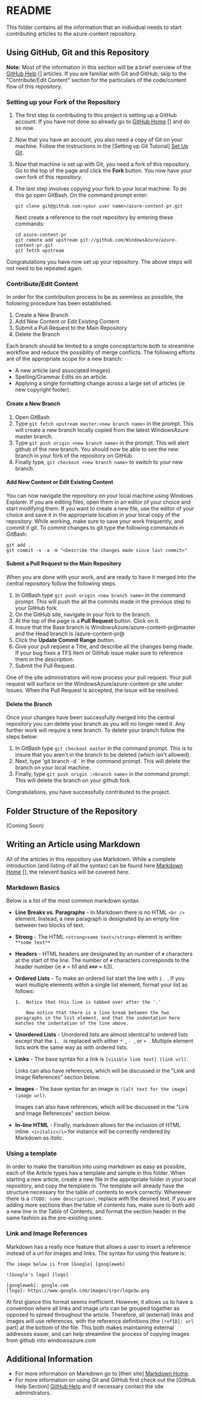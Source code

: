 # README

This folder contains all the information that an individual needs to start contributing articles to the azure-content repository.

## Using GitHub, Git and this Repository

**Note:** Most of the information in this section will be a brief overview of the [GitHub Help] [] articles.  If you are familiar with Git and GitHub, skip to the "Contribute/Edit Content" section for the particulars of the code/content flow of this repository.

### Setting up your Fork of the Repository

1.	The first step to contributing to this project is setting up a GitHub account.  If you have not done so already go to [GitHub Home] [] and do so now.
2.	Now that you have an account, you also need a copy of Git on your machine.  Follow the instructions in the [Setting up Git Tutorial] [Set Up Git].
3.	Now that machine is set up with Git, you need a fork of this repository.  Go to the top of the page and click the **Fork** button.  You now have your own fork of this repository.
4.	The last step involves copying your fork to your local machine.  To do this go open GitBash.  On the command prompt enter:

		git clone git@github.com:<your user name>/azure-content-pr.git

	Next create a reference to the root repository by entering these commands:

		cd azure-content-pr
		git remote add upstream git://github.com/WindowsAzure/azure-content-pr.git
		git fetch upstream

Congratulations you have now set up your repository.  The above steps will not need to be repeated again.

### Contribute/Edit Content

In order for the contribution process to be as seemless as possible, the following procedure has been established.

1. Create a New Branch
2. Add New Content or Edit Existing Content
3. Submit a Pull Request to the Main Repository
4. Delete the Branch

Each branch should be limited to a single concept/article both to streamline workflow and reduce the possiblity of merge conflicts.  The following efforts are of the appropriate scope for a new branch:

* A new article (and associated images)
* Spelling/Grammar Edits on an article.
* Applying a single formatting change across a large set of articles (ie new copyright footer).

#### Create a New Branch

1.	Open GitBash
2.	Type `git fetch upstream master:<new branch name>` in the prompt.  This will create a new branch locally copied from the latest WindowsAzure master branch.
3.	Type `git push origin <new branch name>` in the prompt.  This will alert github of the new branch.  You should now be able to see the new branch in your fork of the repository on GitHub.
4.	Finally type, `git checkout <new branch name>` to switch to your new branch.

#### Add New Content or Edit Existing Content

You can now navigate the repository on your local machine using Windows Explorer.  If you are editing files, open them in an editor of your choice and start modifying them.  If you want to create a new file, use the editor of your choice and save it in the appropriate location in your local copy of the repository.  While working, make sure to save your work frequently, and commit it git.  To commit changes to git type the following commands in GitBash:

	git add .
	git commit -v -a -m "<Describe the changes made since last commit>"

#### Submit a Pull Request to the Main Repository

When you are done with your work, and are ready to have it merged into the central repository follow the following steps.

1.	In GitBash type `git push origin <new branch name>` in the command prompt.  This will push the all the commits made in the previous step to your GitHub fork.
2.	On the GitHub site, navigate in your fork to the branch.
3.	At the top of the page is a **Pull Request** button.  Click on it.
4.	Insure that the Base branch is WindowsAzure/azure-content-pr@master and the Head branch is <your username>/azure-content-pr@<branch name>
5.	Click the **Update Commit Range** button.
6.	Give your pull request a Title, and describe all the changes being made.  If your bug fixes a TFS Item or GitHub issue make sure to reference them in the description.
7.	Submit the Pull Request.

One of the site administrators will now process your pull request.  Your pull request will surface on the WindowsAzure/azure-content-pr site under Issues.  When the Pull Request is accepted, the issue will be resolved.

#### Delete the Branch

Once your changes have been successfully merged into the central repository you can delete your branch as you will no longer need it.  Any further work will require a new branch.  To delete your branch follow the steps below:

1.	In GitBash type `git checkout master` in the command prompt.  This is to insure that you aren't in the branch to be deleted (which isn't allowed).
2.	Next, type 'git branch -d <branch name>` in the command prompt.  This will delete the branch on your local machine.
3.	Finally, type `git push origin :<branch name>` in the command prompt.  This will delete the branch on your github fork.

Congratulations, you have successfully contributed to the project.

## Folder Structure of the Repository

(Coming Soon)

## Writing an Article using Markdown

All of the articles in this repository use Markdown.  While a complete introduction (and listing of all the syntax) can be found here [Markdown Home] [], the relevent basics will be covered here.

### Markdown Basics

Below is a list of the most common markdown syntax.

* 	**Line Breaks vs. Paragraphs** - In Markdown there is no HTML `<br />` element.  Instead, a new paragraph is designated by an empty line between two blocks of text.
* 	**Strong** - The HTML `<strong>some text</strong>` element is written `**some text**`
* 	**Headers** - HTML headers are designated by an number of `#` characters at the start of the line.  The number of `#` characters corresponds to the header number (ie `#` = h1 and `###` = h3).
* 	**Ordered Lists** - To make an ordered list start the line with `1. `.  If you want multiple elements within a single list element, format your list as follows:
		
		1.	Notice that this line is tabbed over after the '.'
		
			Now notice that there is a line break between the two paragraphs in the list element, and that the indentation here matches the indentation of the line above.

*	**Unordered Lists** - Unordered lists are almost identical to ordered lists except that the `1. ` is replaced with either `* `, `- `, or `+ `.  Multiple element lists work the same way as with ordered lists.
*	**Links** - The base syntax for a link is `[visible link text] (link url)`.

	Links can also have references, which will be discussed in the "Link and Image References" section below.

*	**Images** - The base syntax for an image is `![alt text for the image] (image url)`.

	Images can also have references, which will be discussed in the "Link and Image References" section below.

*	**In-line HTML** - Finally, markdown allows for the inclusion of HTML inline.  `<i>italic</i>` for instance will be correctly rendered by Markdown as <i>italic</i>.

### Using a template

In order to make the transition into using markdown as easy as possible, each of the Article types has a template and sample in this folder.  When starting a new article, create a new file in the appropriate folder in your local repository, and copy the template in.  The template will already have the structure necessary for the table of contents to work correctly.  Whereever there is a `(TODO: some description)`, replace with the desired text.  If you are adding more sections than the table of contents has, make sure to both add a new line in the Table of Contents, and format the section header in the same fashion as the pre-existing ones.

### Link and Image References

Markdown has a really nice feature that allows a user to insert a reference instead of a url for images and links.  The syntax for using this feature is:

	The image below is from [Google] [googleweb]
	
	![Google's logo] [logo]
	
	[googleweb]: google.com
	[logo]: https://www.google.com/images/srpr/logo3w.png

At first glance this format seems inefficient.  However, it allows us to have a convention where all links and image urls can be grouped together as opposed to spread throughout the article.  Therefore, all (external) links and images will use references, with the reference definitions (the `[refID]: url` part) at the bottom of the file.  This both makes maintaining external addresses easier, and can help streamline the process of copying images from github into windowsazure.com

## Additional Information

* For more information on Markdown go to [their site] [Markdown Home].
* For more information on using Git and GitHub first check out the [GitHub Help Section] [GitHub Help] and if necessary contact the site adminstrators.

[GitHub Home]: github.com
[GitHub Help]: http://help.github.com/
[Set Up Git]: http://help.github.com/win-set-up-git/
[Markdown Home]: http://daringfireball.net/projects/markdown/